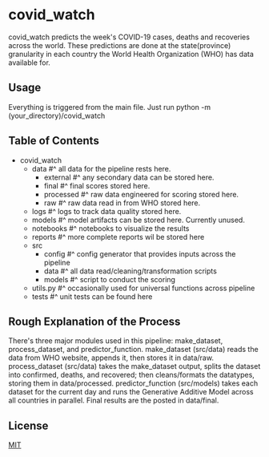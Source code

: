 # covid_watch 
covid_watch predicts the week's COVID-19 cases, deaths and recoveries across the world.
These predictions are done at the state(province) granularity in each country the World Health Organization (WHO) has data available for.

## Usage
Everything is triggered from the main file.
Just run python -m (your_directory)/covid_watch

## Table of Contents
- covid_watch
  - data                          #^ all data for the pipeline rests here.
    - external                    #^ any secondary data can be stored here.
    - final                       #^ final scores stored here.
    - processed                   #^ raw data engineered for scoring stored here.
    - raw                         #^ raw data read in from WHO stored here.
  - logs                          #^ logs to track data quality stored here.
  - models                        #^ model artifacts can be stored here. Currently unused.
  - notebooks                     #^ notebooks to visualize the results
  - reports                       #^ more complete reports wil be stored here
  - src
    - config                      #^ config generator that provides inputs across the pipeline
    - data                        #^ all data read/cleaning/transformation scripts
    - models                      #^ script to conduct the scoring
  - utils.py                      #^ occasionally used for universal functions across pipeline
  - tests                         #^ unit tests can be found here

## Rough Explanation of the Process
There's three major modules used in this pipeline: make_dataset, process_dataset, and predictor_function.
make_dataset (src/data) reads the data from WHO website, appends it, then stores it in data/raw.
process_dataset (src/data) takes the make_dataset output, splits the dataset into confirmed, deaths, and recovered; then cleans/formats the datatypes,
storing them in data/processed.
predictor_function (src/models) takes each dataset for the current day and runs the Generative Additive Model across all countries in parallel.
Final results are the posted in data/final.

## License
[MIT](https://choosealicense.com/licenses/mit/)
